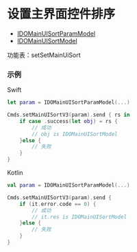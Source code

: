 # 设置主界面控件排序
* [IDOMainUISortParamModel](../model/IDOMainUISortParamModel.md)
* [IDOMainUISortModel](../model/IDOMainUISortModel.md)

功能表：setSetMainUiSort

### 示例

Swift
```swift
let param = IDOMainUISortParamModel(...)

Cmds.setMainUISortV3(param).send { rs in
    if case .success(let obj) = rs {
        // 成功
        // obj is IDOMainUISortModel
    }else {
        // 失败
    }
}
```

Kotlin
```kotlin
val param = IDOMainUISortParamModel(...)

Cmds.setMainUISortV3(param).send {
    if (it.error.code == 0) {
        // 成功
        // it.res is IDOMainUISortModel
    }else {
        // 失败
    }
}
```
